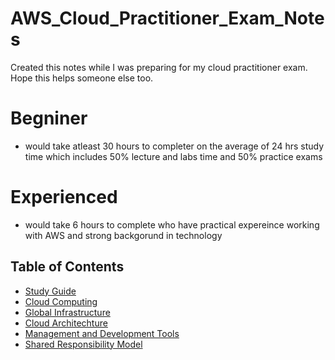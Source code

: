 # AWS_Cloud_Practitioner_Exam_Notes
Created this notes while I was preparing for my cloud practitioner exam. Hope this helps someone else too.

# Begniner 
- would take atleast 30 hours to completer on the average of 24 hrs study time which includes 50% lecture and labs time and 50% practice exams
# Experienced 
- would take 6 hours to complete who have practical expereince working with AWS and strong backgorund in technology

## Table of Contents
- [Study Guide](./study_guide/study_guide.md)
- [Cloud Computing](./cloud_computing/cloud_computing.md)
- [Global Infrastructure](./global_infrastructure/global_infrastructure.md)
- [Cloud Architechture](./Cloud_Architecture_Terminologies/cloud_architecture.md)
- [Management and Development Tools](./management_and_development_tools/management_and_development_tools.md)
- [Shared Responsibility Model](./shared_responsibility_model/shared_responsibility_model)

